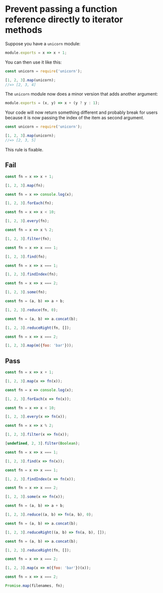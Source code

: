 # Prevent passing a function reference directly to iterator methods

Suppose you have a `unicorn` module:

```js
module.exports = x => x + 1;
```

You can then use it like this:

```js
const unicorn = require('unicorn');

[1, 2, 3].map(unicorn);
//=> [2, 3, 4]
```

The `unicorn` module now does a minor version that adds another argument:

```js
module.exports = (x, y) => x + (y ? y : 1);
```

Your code will now return something different and probably break for users because it is now passing the index of the item as second argument.

```js
const unicorn = require('unicorn');

[1, 2, 3].map(unicorn);
//=> [2, 3, 5]
```

This rule is fixable.


## Fail

```js
const fn = x => x + 1;

[1, 2, 3].map(fn);
```

```js
const fn = x => console.log(x);

[1, 2, 3].forEach(fn);
```

```js
const fn = x => x < 10;

[1, 2, 3].every(fn);
```

```js
const fn = x => x % 2;

[1, 2, 3].filter(fn);
```

```js
const fn = x => x === 1;

[1, 2, 3].find(fn);
```

```js
const fn = x => x === 1;

[1, 2, 3].findIndex(fn);
```

```js
const fn = x => x === 2;

[1, 2, 3].some(fn);
```

```js
const fn = (a, b) => a + b;

[1, 2, 3].reduce(fn, 0);
```

```js
const fn = (a, b) => a.concat(b);

[1, 2, 3].reduceRight(fn, []);
```

```js
const fn = x => x === 2;

[1, 2, 3].map(m({foo: 'bar'}));
```


## Pass

```js
const fn = x => x + 1;

[1, 2, 3].map(x => fn(x));
```

```js
const fn = x => console.log(x);

[1, 2, 3].forEach(x => fn(x));
```

```js
const fn = x => x < 10;

[1, 2, 3].every(x => fn(x));
```

```js
const fn = x => x % 2;

[1, 2, 3].filter(x => fn(x));
```

```js
[undefined, 2, 3].filter(Boolean);
```

```js
const fn = x => x === 1;

[1, 2, 3].find(x => fn(x));
```

```js
const fn = x => x === 1;

[1, 2, 3].findIndex(x => fn(x));
```

```js
const fn = x => x === 2;

[1, 2, 3].some(x => fn(x));
```

```js
const fn = (a, b) => a + b;

[1, 2, 3].reduce((a, b) => fn(a, b), 0);
```

```js
const fn = (a, b) => a.concat(b);

[1, 2, 3].reduceRight((a, b) => fn(a, b), []);
```

```js
const fn = (a, b) => a.concat(b);

[1, 2, 3].reduceRight(fn, []);
```

```js
const fn = x => x === 2;

[1, 2, 3].map(x => m({foo: 'bar'})(x));
```

```js
const fn = x => x === 2;

Promise.map(filenames, fn);
```
